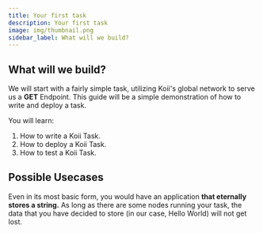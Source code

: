 ```yaml
---
title: Your first task
description: Your first task
image: img/thumbnail.png
sidebar_label: What will we build?
---
```


## What will we build?

We will start with a fairly simple task, utilizing Koii's global network to serve us a **GET** Endpoint. This guide will be a simple demonstration of how to write and deploy a task.

You will learn:

1. How to write a Koii Task.
2. How to deploy a Koii Task.
3. How to test a Koii Task.

## Possible Usecases

Even in its most basic form, you would have an application **that eternally stores a string.** As long as there are some nodes running your task, the data that you have decided to store (in our case, Hello World) will not get lost.
